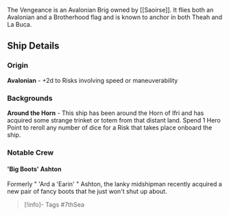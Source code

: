 The Vengeance is an Avalonian Brig owned by [[Saoirse]].  It flies both an Avalonian and a Brotherhood flag and is known to anchor in both Theah and La Buca.

## Ship Details
### Origin
**Avalonian** - +2d to Risks involving speed or maneuverability

### Backgrounds
**Around the Horn** - This ship has been around the Horn of Ifri and has acquired some strange trinket or totem from that distant land.  Spend 1 Hero Point to reroll any number of dice for a Risk that takes place onboard the ship.

### Notable Crew
#### 'Big Boots' Ashton
Formerly " 'Ard a 'Earin' " Ashton, the lanky midshipman recently acquired a new pair of fancy boots that he just won't shut up about.

> [!info]- Tags
> #7thSea 

